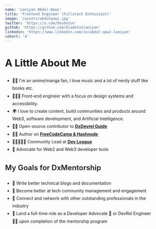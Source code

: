 ```yaml
---
name: 'Laniyan Abdul-Qawi'
title: 'Frontend Engineer (Fullstack Enthusiast)'
image: '/assets/abdulqawi.jpg'
twitter: 'https://x.com/Devdotun'
github: 'https://github.com/Oladotunlaniyan'
linkedin: 'https://www.linkedin.com/in/abdul-qawi-laniyan'
cohort: '4'
---
```


<section style="margin-bottom: 2rem;">
  <h1 style="font-size: 2rem; font-weight: 700;">A Little About Me</h1>
  <ul style="margin-top: 1rem; line-height: 1.8;">
   <li>👩🏽 I'm an anime/manga fan, I love music and a lot of nerdy stuff like books etc.</li>
    <li>👩🏽‍💻 Front-end engineer with a focus on design systems and accessibility.</li>
    <li>🌍 I love to create content, build communities and products around Web3, software development, and Artificial Intelligence.</li> 
    <li>🤝🏼 Open-source contributor to <strong><a href="https://github.com/Oladotunlaniyan/dxdevrel_guides.git" target="_blank">DxDevrel Guide</a></strong></li>
    <li>✍🏼 Author on <strong><a href="https://devdotun.hashnode.dev" target="_blank">FreeCodeCamp & Hashnode</a></strong></li>
    <li>🧑🏻‍🤝‍🧑🏽 Community Lead at <strong><a href="https://www.linkedin.com/company/dev-league" target="_blank">Dev League</a></strong></li>
    <li>👲 Advocate for Web2 and Web3 developer tools</li>
  </ul>
</section>

<section style="margin-bottom: 2rem;">
  <h3 style="font-size: 1.5rem; font-weight: 600;">My Goals for DxMentorship</h3>
  <ul style="margin-top: 1rem; line-height: 1.8;">
    <li>📌 Write better technical blogs and documentation</li>
    <li>📌 Become better at tech community management and engagement</li>
    <li>📌 Connect and network with other outstanding professionals in the industry</li>
    <li>📌 Land a full-time role as a Developer Advocate 🥑 or DevRel Engineer 👨‍💻 upon completion of the mentorship program</li>
  </ul>
</section>
